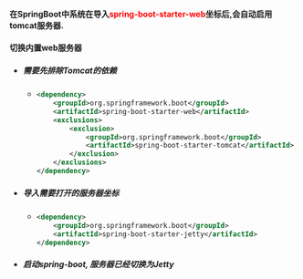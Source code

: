 #### 在SpringBoot中系统在导入<font color='red'>spring-boot-starter-web</font>坐标后,会自动启用tomcat服务器.



#### 切换内置web服务器

- ##### 需要先排除Tomcat的依赖

  - ```xml
    <dependency>
        <groupId>org.springframework.boot</groupId>
        <artifactId>spring-boot-starter-web</artifactId>
        <exclusions>
            <exclusion>
                <groupId>org.springframework.boot</groupId>
                <artifactId>spring-boot-starter-tomcat</artifactId>
            </exclusion>
        </exclusions>
    </dependency>
    ```

- ##### 导入需要打开的服务器坐标

  - ```xml
    <dependency>
        <groupId>org.springframework.boot</groupId>
        <artifactId>spring-boot-starter-jetty</artifactId>
    </dependency>
    ```

- ##### 启动spring-boot, 服务器已经切换为Jetty

​	

